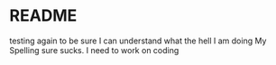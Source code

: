 # README #
testing again to
be sure I can understand what the hell I am doing
My Spelling sure sucks. I need to work on coding

